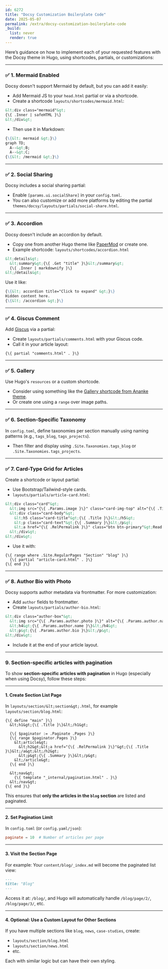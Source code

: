 ```yaml
---
id: 6272
title: "Docsy Customization Boilerplate Code"
date: 2025-05-07
permalink: /extra/docsy-customization-boilerplate-code
_build:
  list: never
  render: true
---
```


Here’s guidance on how to implement each of your requested features with the Docsy theme in Hugo, using shortcodes, partials, or customizations:

---

### ✅ 1. **Mermaid Enabled**

Docsy doesn't support Mermaid by default, but you can add it easily:

* Add Mermaid JS to your `head.html` partial or via a shortcode.
* Create a shortcode `layouts/shortcodes/mermaid.html`:

```html
&lt;div class="mermaid"&gt;
{\{ .Inner | safeHTML }\}
&lt;/div&gt;
```

* Then use it in Markdown:

```markdown
{\{&lt; mermaid &gt;}\}
graph TD;
  A--&gt;B;
  A--&gt;C;
{\{&lt; /mermaid &gt;}\}
```

---

### ✅ 2. **Social Sharing**

Docsy includes a social sharing partial:

* Enable `[params.ui.socialShare]` in your `config.toml`.
* You can also customize or add more platforms by editing the partial `themes/docsy/layouts/partials/social-share.html`.

---

### ✅ 3. **Accordion**

Docsy doesn't include an accordion by default.

* Copy one from another Hugo theme like [PaperMod](https://github.com/adityatelange/hugo-PaperMod) or create one.
* Example shortcode: `layouts/shortcodes/accordion.html`

```html
&lt;details&gt;
  &lt;summary&gt;{\{ .Get "title" }\}&lt;/summary&gt;
  {\{ .Inner | markdownify }\}
&lt;/details&gt;
```

Use it like:

```markdown
{\{&lt; accordion title="Click to expand" &gt;}\}
Hidden content here.
{\{&lt; /accordion &gt;}\}
```

---

### ✅ 4. **Giscus Comment**

Add [Giscus](https://giscus.app) via a partial:

* Create `layouts/partials/comments.html` with your Giscus code.
* Call it in your article layout:

```go-html-template
{\{ partial "comments.html" . }\}
```

---

### ✅ 5. **Gallery**

Use Hugo's `resources` or a custom shortcode.

* Consider using something like the [Gallery shortcode from Ananke theme](https://github.com/theNewDynamic/gohugo-theme-ananke).
* Or create one using a `range` over image paths.

---

### ✅ 6. **Section-Specific Taxonomy**

In `config.toml`, define taxonomies per section manually using naming patterns (e.g., `tags_blog`, `tags_projects`).

* Then filter and display using `.Site.Taxonomies.tags_blog` or `.Site.Taxonomies.tags_projects`.

---

### ✅ 7. **Card-Type Grid for Articles**

Create a shortcode or layout partial:

* Use Bootstrap/Tailwind-style cards.
* `layouts/partials/article-card.html`:

```html
&lt;div class="card"&gt;
  &lt;img src="{\{ .Params.image }\}" class="card-img-top" alt="{\{ .Title }\}"&gt;
  &lt;div class="card-body"&gt;
    &lt;h5 class="card-title"&gt;{\{ .Title }\}&lt;/h5&gt;
    &lt;p class="card-text"&gt;{\{ .Summary }\}&lt;/p&gt;
    &lt;a href="{\{ .RelPermalink }\}" class="btn btn-primary"&gt;Read More&lt;/a&gt;
  &lt;/div&gt;
&lt;/div&gt;
```

* Use it with:

```go-html-template
{\{ range where .Site.RegularPages "Section" "blog" }\}
  {\{ partial "article-card.html" . }\}
{\{ end }\}
```

---

### ✅ 8. **Author Bio with Photo**

Docsy supports author metadata via frontmatter. For more customization:

* Add `author` fields to frontmatter.
* Create `layouts/partials/author-bio.html`:

```html
&lt;div class="author-box"&gt;
  &lt;img src="{\{ .Params.author.photo }\}" alt="{\{ .Params.author.name }\}"&gt;
  &lt;h4&gt;{\{ .Params.author.name }\}&lt;/h4&gt;
  &lt;p&gt;{\{ .Params.author.bio }\}&lt;/p&gt;
&lt;/div&gt;
```

* Include it at the end of your article layout.

---

### 9. Section-specific articles with pagination

To show **section-specific articles with pagination** in Hugo (especially when using Docsy), follow these steps:

---

#### 1. **Create Section List Page**

In `layouts/section/&lt;section&gt;.html`, for example `layouts/section/blog.html`:

```go-html-template
{\{ define "main" }\}
  &lt;h1&gt;{\{ .Title }\}&lt;/h1&gt;

  {\{ $paginator := .Paginate .Pages }\}
  {\{ range $paginator.Pages }\}
    &lt;article&gt;
      &lt;h2&gt;&lt;a href="{\{ .RelPermalink }\}"&gt;{\{ .Title }\}&lt;/a&gt;&lt;/h2&gt;
      &lt;p&gt;{\{ .Summary }\}&lt;/p&gt;
    &lt;/article&gt;
  {\{ end }\}

  &lt;nav&gt;
    {\{ template "_internal/pagination.html" . }\}
  &lt;/nav&gt;
{\{ end }\}
```

This ensures that **only the articles in the `blog` section** are listed and paginated.

---

#### 2. **Set Pagination Limit**

In `config.toml` (or `config.yaml/json`):

```toml
paginate = 10  # Number of articles per page
```

---

#### 3. **Visit the Section Page**

For example:
Your `content/blog/_index.md` will become the paginated list view:

```markdown
---
title: "Blog"
---
```

Access it at: `/blog/`, and Hugo will automatically handle `/blog/page/2/`, `/blog/page/3/`, etc.

---

#### 4. **Optional: Use a Custom Layout for Other Sections**

If you have multiple sections like `blog`, `news`, `case-studies`, create:

* `layouts/section/blog.html`
* `layouts/section/news.html`
* etc.

Each with similar logic but can have their own styling.

